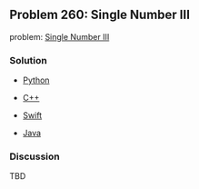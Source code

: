 ## Problem 260: Single Number III

problem: [Single Number III](https://leetcode.com/problems/single-number-iii/)

### Solution

- [Python](../python/problem260.py)

- [C++](../cpp/problem260.cpp)

- [Swift](../swift/problem260.swift)

- [Java](../java/problem260.java)

### Discussion

TBD

